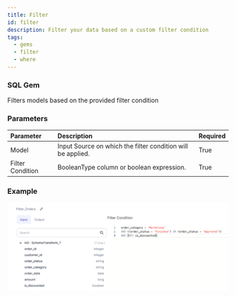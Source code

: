 ```yaml
---
title: Filter
id: filter
description: Filter your data based on a custom filter condition
tags:
  - gems
  - filter
  - where
---
```


<h3><span class="badge">SQL Gem</span></h3>

Filters models based on the provided filter condition

### Parameters

| Parameter        | Description                                                 | Required |
| :--------------- | :---------------------------------------------------------- | :------- |
| Model            | Input Source on which the filter condition will be applied. | True     |
| Filter Condition | BooleanType column or boolean expression.                   | True     |

### Example

![Example usage of Filter](./img/filter_eg_1.png)
